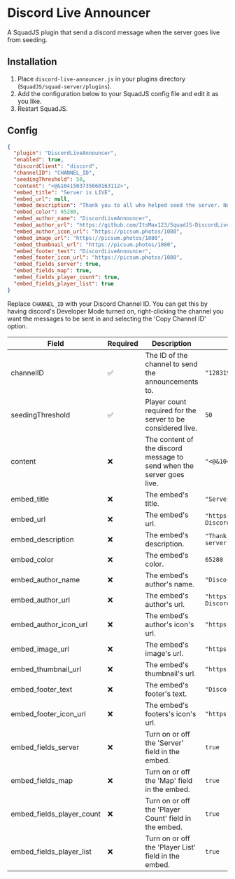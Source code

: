 # Discord Live Announcer

A SquadJS plugin that send a discord message when the server goes live from seeding.

## Installation

1. Place `discord-live-announcer.js` in your plugins directory (`SquadJS/squad-server/plugins`).
2. Add the configuration below to your SquadJS config file and edit it as you like.
3. Restart SquadJS.

## Config

```json
{
  "plugin": "DiscordLiveAnnouncer",
  "enabled": true,
  "discordClient": "discord",
  "channelID": "CHANNEL_ID",
  "seedingThreshold": 50,
  "content": "<@&1041503735660163112>",
  "embed_title": "Server is LIVE",
  "embed_url": null,
  "embed_description": "Thank you to all who helped seed the server. Now come join the fun!",
  "embed_color": 65280,
  "embed_author_name": "DiscordLiveAnnouncer",
  "embed_author_url": "https://github.com/ItsMax123/SquadJS-DiscordLiveAnnouncer",
  "embed_author_icon_url": "https://picsum.photos/1080",
  "embed_image_url": "https://picsum.photos/1080",
  "embed_thumbnail_url": "https://picsum.photos/1080",
  "embed_footer_text": "DiscordLiveAnnouncer",
  "embed_footer_icon_url": "https://picsum.photos/1080",
  "embed_fields_server": true,
  "embed_fields_map": true,
  "embed_fields_player_count": true,
  "embed_fields_player_list": true
}
```

Replace `CHANNEL_ID` with your Discord Channel ID.
You can get this by having discord's Developer Mode turned on, right-clicking the channel you want the messages to be
sent in and selecting the 'Copy Channel ID' option.

| Field                     | Required | Description                                                           | Example                                                                 | Default |
|---------------------------|----------|-----------------------------------------------------------------------|-------------------------------------------------------------------------|---------|
| channelID                 | ✅        | The ID of the channel to send the announcements to.                   | `"1283199362318602270"`                                                 | N/A     |
| seedingThreshold          | ✅        | Player count required for the server to be considered live.           | `50`                                                                    | N/A     |
| content                   | ❌        | The content of the discord message to send when the server goes live. | `"<@&1041503735660163112>"`                                             | `null`  |
| embed_title               | ❌        | The embed's title.                                                    | `"Server is LIVE"`                                                      | `null`  |
| embed_url                 | ❌        | The embed's url.                                                      | `"https://github.com/ItsMax123/SquadJS-DiscordLiveAnnouncer"`           | `null`  |
| embed_description         | ❌        | The embed's description.                                              | `"Thank you to all who helped seed the server. Now come join the fun!"` | `null`  |
| embed_color               | ❌        | The embed's color.                                                    | `65280`                                                                 | `65280` |
| embed_author_name         | ❌        | The embed's author's name.                                            | `"DiscordLiveAnnouncer"`                                                | `null`  |
| embed_author_url          | ❌        | The embed's author's url.                                             | `"https://github.com/ItsMax123/SquadJS-DiscordLiveAnnouncer"`           | `null`  |
| embed_author_icon_url     | ❌        | The embed's author's icon's url.                                      | `"https://picsum.photos/1080"`                                          | `null`  |
| embed_image_url           | ❌        | The embed's image's url.                                              | `"https://picsum.photos/1080"`                                          | `null`  |
| embed_thumbnail_url       | ❌        | The embed's thumbnail's url.                                          | `"https://picsum.photos/1080"`                                          | `null`  |
| embed_footer_text         | ❌        | The embed's footer's text.                                            | `"DiscordLiveAnnouncer"`                                                | `null`  |
| embed_footer_icon_url     | ❌        | The embed's footers's icon's url.                                     | `"https://picsum.photos/1080"`                                          | `null`  |
| embed_fields_server       | ❌        | Turn on or off the 'Server' field in the embed.                       | `true`                                                                  | `true`  |
| embed_fields_map          | ❌        | Turn on or off the 'Map' field in the embed.                          | `true`                                                                  | `true`  |
| embed_fields_player_count | ❌        | Turn on or off the 'Player Count' field in the embed.                 | `true`                                                                  | `true`  |
| embed_fields_player_list  | ❌        | Turn on or off the 'Player List' field in the embed.                  | `true`                                                                  | `true`  |
